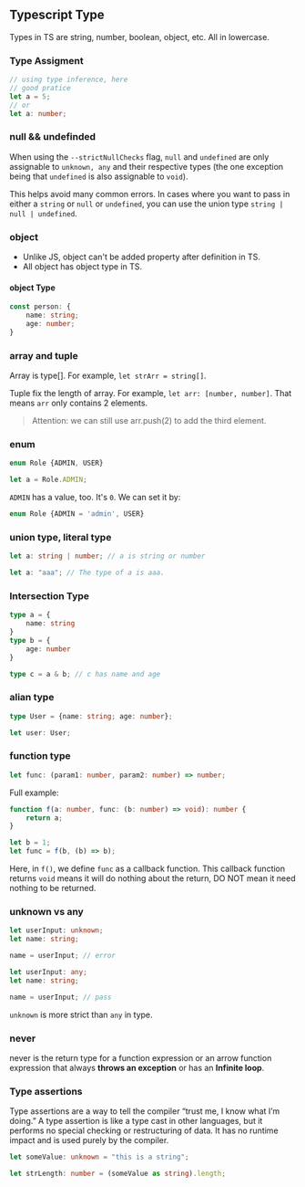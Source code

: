 ## Typescript Type

Types in TS are string, number, boolean, object, etc. All in lowercase. 

### Type Assigment

```typescript
// using type inference, here
// good pratice
let a = 5; 
// or
let a: number;
```

### null && undefinded

When using the `--strictNullChecks` flag, `null` and `undefined` are only assignable to `unknown, any` and their respective types (the one exception being that `undefined` is also assignable to `void`). 

This helps avoid many common errors. In cases where you want to pass in either a `string` or `null` or `undefined`, you can use the union type `string | null | undefined`.



### object

* Unlike JS, object can't be added property after definition in TS.
* All object has object type in TS.

#### object Type

```typescript
const person: {
    name: string;
    age: number;
}
```

### array and tuple

Array is type[]. For example, `let strArr = string[]`.

Tuple fix the length of array. For example, `let arr: [number, number]`. That means `arr` only contains 2 elements.

> Attention: we can still use arr.push(2) to add the third element. 

### enum

```typescript
enum Role {ADMIN, USER}

let a = Role.ADMIN; 
```
`ADMIN` has a value, too. It's `0`. We can set it by: 
```typescript
enum Role {ADMIN = 'admin', USER}
```

### union type, literal type

```typescript
let a: string | number; // a is string or number
```

```typescript
let a: "aaa"; // The type of a is aaa. 
```

### Intersection Type

```typescript
type a = {
    name: string
}
type b = {
    age: number
}

type c = a & b; // c has name and age
```

### alian type

```typescript
type User = {name: string; age: number};

let user: User;
```

### function type

```typescript
let func: (param1: number, param2: number) => number;
```

Full example:

```typescript
function f(a: number, func: (b: number) => void): number {
    return a;
}

let b = 1;
let func = f(b, (b) => b);
```

Here, in `f()`, we define `func` as a callback function. This callback function returns `void` means it will do nothing about the return, DO NOT mean it need nothing to be returned.

### unknown vs any

```typescript
let userInput: unknown;
let name: string;

name = userInput; // error
```

```typescript
let userInput: any;
let name: string;

name = userInput; // pass
```

`unknown` is more strict than `any` in type.

### never

never is the return type for a function expression or an arrow function expression that always **throws an exception** or has an **Infinite loop**. 

### Type assertions

Type assertions are a way to tell the compiler “trust me, I know what I’m doing.” A type assertion is like a type cast in other languages, but it performs no special checking or restructuring of data. It has no runtime impact and is used purely by the compiler.

```typescript
let someValue: unknown = "this is a string";

let strLength: number = (someValue as string).length;
```
